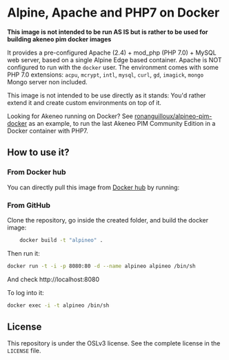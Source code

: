 # Alpine, Apache and PHP7 on Docker

__This image is not intended to be run AS IS but is rather to be used for building akeneo pim docker images__

It provides a pre-configured Apache (2.4) + mod_php (PHP 7.0) + MySQL web server, based on a single Alpine Edge based container.
Apache is NOT configured to run with the `docker` user.
The environment comes with some PHP 7.0 extensions: `acpu`, `mcrypt`, `intl`, `mysql`, `curl`, `gd`, `imagick`, `mongo` Mongo server non included.

This image is not intended to be use directly as it stands: You'd rather extend it and create custom environments on top of it.

Looking for Akeneo running on Docker? 
See [ronanguilloux/alpineo-pim-docker](https://github.com/ronanguilloux/akeneo-pim-docker) as an example, to run the last Akeneo PIM Community Edition in a Docker container with PHP7.

## How to use it?

### From Docker hub

You can directly pull this image from [Docker hub](https://hub.docker.com/r/ronanguilloux/alpineo/) by running:

### From GitHub

Clone the repository, go inside the created folder, and build the docker image:

```bash
    docker build -t "alpineo" .
```

Then run it:

```bash
docker run -t -i -p 8080:80 -d --name alpineo alpineo /bin/sh
```

And check http://localhost:8080

To log into it:
```bash
docker exec -i -t alpineo /bin/sh
```

## License

This repository is under the OSLv3 license. See the complete license in the `LICENSE` file.


